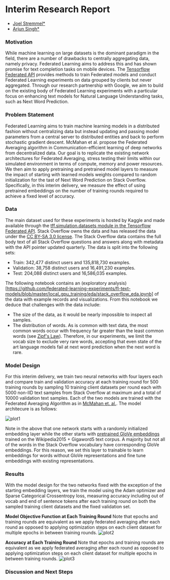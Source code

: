 # Interim Research Report
- [Joel Stremmel\*](https://github.com/jstremme)
- [Arjun Singh\*](https://github.com/sinarj)

### Motivation
While machine learning on large datasets is the dominant paradigm in the field, there are a number of drawbacks to centrally aggregating data, namely privacy.  Federated Learning aims to address this and has shown promise for text completion tasks on mobile devices. The [Tensorflow Federated API](https://github.com/tensorflow/federated) provides methods to train Federated models and conduct Federated Learning experiments on data grouped by clients but never aggregated.  Through our research partnership with Google, we aim to build on the existing body of Federated Learning experiments with a particular focus on enhancing text models for Natural Language Understanding tasks, such as Next Word Prediction.

### Problem Statement
Federated Learning aims to train machine learning models in a distributed fashion without centralizing data but instead updating and passing model parameters from a central server to distributed entities and back to perform stochastic gradient descent.  McMahan et al. propose the Federated Averaging algorithm in Communication-efficient learning of deep networks from decentralized data.  Our goal is to replicate the existing network architectures for Federated Averaging, stress testing their limits within our simulated environment in terms of compute, memory and power resources. We then aim to apply pretraining and pretrained model layers to measure the impact of starting with learned models weights compared to random initialization for the tast of Next Word Prediction on Stack Overflow.  Specifically, in this interim delivery, we measure the effect of using pretrained embeddings on the number of training rounds required to achieve a fixed level of accuracy.

### Data
The main dataset used for these experiments is hosted by Kaggle and made available through the [tff.simulation.datasets module in the Tensorflow Federated API](https://www.tensorflow.org/federated/api_docs/python/tff/simulation/datasets/stackoverflow/load_data).  Stack Overflow owns the data and has released the data under the [CC BY-SA 3.0 license](https://creativecommons.org/licenses/by-sa/3.0/).  The Stack Overflow data contains the full body text of all Stack Overflow questions and answers along with metadata with the API pointer updated quarterly.  The data is split into the following sets:

- Train: 342,477 distinct users and 135,818,730 examples.
- Validation: 38,758 distinct users and 16,491,230 examples.
- Test: 204,088 distinct users and 16,586,035 examples.

The following notebook contains an (exploratory analysis)[https://github.com/federated-learning-experiments/fl-text-models/blob/master/local_gpu_training/eda/stack_overflow_eda.ipynb] of the data with example records and visualizations.  From this notebook we deduce that challenges with the data include:
- The size of the data, as it would be nearly impossible to inspect all samples.
- The distribution of words.  As is common with text data, the most common words occur with frequency far greater than the least common words (see [Zipf's Law](https://en.wikipedia.org/wiki/Zipf%27s_law)).  Therefore, in our experiments, we limit the vocab size to exclude very rare words, accepting that even state of the art language models fail at next word prediction when the next word is rare.

### Model Design
For this interim delivery, we train two neural networks with four layers each and compare train and validation accuracy at each training round for 500 training rounds by sampling 10 training client datasets per round each with 5000 non-IID text samples from Stack Overflow at maximum and a total of 10000 validation text samples.  Each of the two models are trained with the Federated Averaging Algorithm as in [McMahan et. al.](https://arxiv.org/pdf/1602.05629.pdf).  The model architecure is as follows:

![plot1](network)

Note in the above that one network starts with a randomly initialized embedding layer while the other starts with [pretrained GloVe embeddings](https://nlp.stanford.edu/projects/glove/) trained on the Wikipedia2015 + Gigaword5 text corpus.  A majority but not all of the words in the Stack Overflow vocabulary have corresponding GloVe embeddings.  For this reason, we set this layer to trainable to learn embeddings for words without GloVe representations and fine tune embeddings with existing representations.

### Results
With the model design for the two networks fixed with the exception of the starting embedding layers, we train the model using the Adam optimizer and Sparse Categorical Crossentropy loss, measuring accuracy including out of vocab and end of sentence tokens after each training round on both the sampled training client datasets and the fixed validation set.

**Model Objective Function at Each Training Round**
Note that epochs and training rounds are equivalent as we apply federated averaging after each round as opposed to applying optimization steps on each client dataset for multiple epochs in between training rounds.
![plot2](loss)

**Accuracy at Each Training Round**
Note that epochs and training rounds are equivalent as we apply federated averaging after each round as opposed to applying optimization steps on each client dataset for multiple epochs in between training rounds.
![plot3](accuracy)

### Discussion and Next Steps








